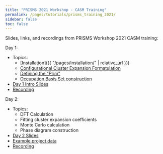 ```yaml
---
title: "PRISMS 2021 Workshop - CASM Training"
permalink: /pages/tutorials/prisms_training_2021/
sidebar: false
toc: false
---
```


Slides, links, and recordings from PRISMS Workshop 2021 CASM training:

Day 1:
- Topics:
  - [Installation]({{ "/pages/installation/" | relative_url }})
  - [Configurational Cluster Expansion Formatulation](https://prisms-center.github.io/CASMcode_docs/pages/tutorials/#configurational-cluster-expansion-formulation)
  - [Defining the "Prim"](https://prisms-center.github.io/CASMcode_docs/pages/tutorials/#defining-the-prim)
  - [Occupation Basis Set construction](https://prisms-center.github.io/CASMcode_docs/pages/tutorials/#occupation-basis-set-construction)
- [Day 1 Intro Slides](https://github.com/prisms-center/CASMcode_demo/raw/master/PRISMS_workshop_Aug_2021/slides/PRISMS_2021_CASM_Training_Day1_Intro.pdf)
- [Recording](https://umich.zoom.us/rec/share/gtNmblGuSDSr87To480bedFr4sPUAb4u5KJFhwC44CAvi_DxeP6sB1PrxNEhezoj.N1lpP5h9lkhyBAKZ)

Day 2:
- Topics:
  - DFT Calculation
  - Fitting cluster expansion coefficients
  - Monte Carlo calculation
  - Phase diagram construction
- [Day 2 Slides](https://github.com/prisms-center/CASMcode_demo/raw/master/PRISMS_workshop_Aug_2021/slides/PRISMS_2021_CASM_Training_Day2.pdf)
- [Example project data](https://github.com/prisms-center/CASMcode_demo/raw/master/PRISMS_workshop_Aug_2021/CASMcode_v1.2_demo/ZrO.tgz)
- [Recording](https://umich.zoom.us/rec/share/NnADIuZ2uKCtL_Ct_szlpcIHLshlyDERdR3Nx1ZkUNGvxe7Zm9tuLt4fZFwKAJyJ.dONXHlDk9Hz0ePCz)
